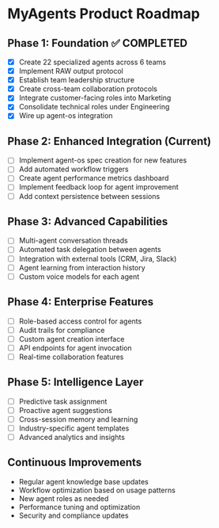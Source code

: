 # MyAgents Product Roadmap

## Phase 1: Foundation ✅ COMPLETED
- [x] Create 22 specialized agents across 6 teams
- [x] Implement RAW output protocol
- [x] Establish team leadership structure
- [x] Create cross-team collaboration protocols
- [x] Integrate customer-facing roles into Marketing
- [x] Consolidate technical roles under Engineering
- [x] Wire up agent-os integration

## Phase 2: Enhanced Integration (Current)
- [ ] Implement agent-os spec creation for new features
- [ ] Add automated workflow triggers
- [ ] Create agent performance metrics dashboard
- [ ] Implement feedback loop for agent improvement
- [ ] Add context persistence between sessions

## Phase 3: Advanced Capabilities
- [ ] Multi-agent conversation threads
- [ ] Automated task delegation between agents
- [ ] Integration with external tools (CRM, Jira, Slack)
- [ ] Agent learning from interaction history
- [ ] Custom voice models for each agent

## Phase 4: Enterprise Features
- [ ] Role-based access control for agents
- [ ] Audit trails for compliance
- [ ] Custom agent creation interface
- [ ] API endpoints for agent invocation
- [ ] Real-time collaboration features

## Phase 5: Intelligence Layer
- [ ] Predictive task assignment
- [ ] Proactive agent suggestions
- [ ] Cross-session memory and learning
- [ ] Industry-specific agent templates
- [ ] Advanced analytics and insights

## Continuous Improvements
- Regular agent knowledge base updates
- Workflow optimization based on usage patterns
- New agent roles as needed
- Performance tuning and optimization
- Security and compliance updates
